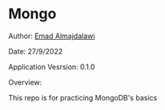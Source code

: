 # Mongo

Author: [Emad Almajdalawi](https://github.com/emad-almajdalawi)

Date: 27/9/2022

Application Vesrsion: 0.1.0

Overview:

This repo is for practicing MongoDB's basics
